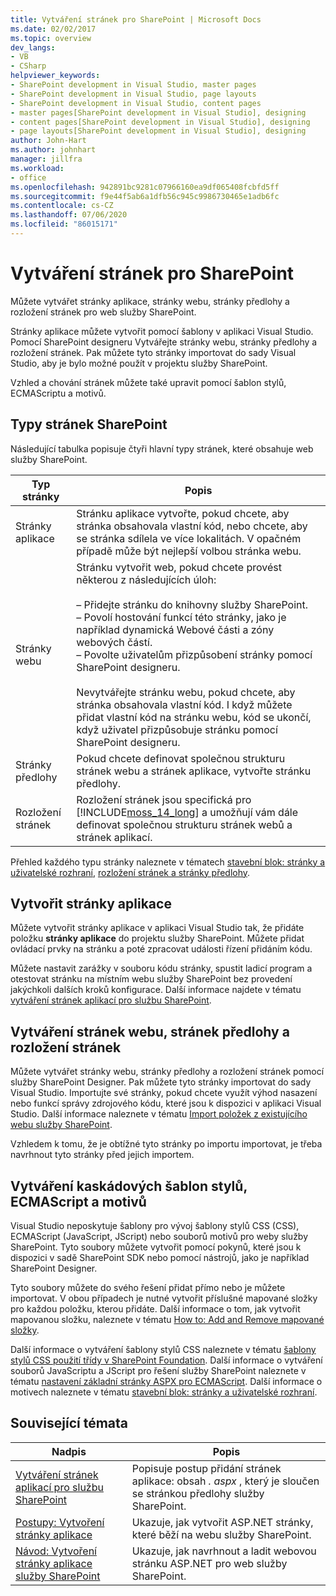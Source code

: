 ```yaml
---
title: Vytváření stránek pro SharePoint | Microsoft Docs
ms.date: 02/02/2017
ms.topic: overview
dev_langs:
- VB
- CSharp
helpviewer_keywords:
- SharePoint development in Visual Studio, master pages
- SharePoint development in Visual Studio, page layouts
- SharePoint development in Visual Studio, content pages
- master pages[SharePoint development in Visual Studio], designing
- content pages[SharePoint development in Visual Studio], designing
- page layouts[SharePoint development in Visual Studio], designing
author: John-Hart
ms.author: johnhart
manager: jillfra
ms.workload:
- office
ms.openlocfilehash: 942891bc9281c07966160ea9df065408fcbfd5ff
ms.sourcegitcommit: f9e44f5ab6a1dfb56c945c9986730465e1adb6fc
ms.contentlocale: cs-CZ
ms.lasthandoff: 07/06/2020
ms.locfileid: "86015171"
---
```

# <a name="create-pages-for-sharepoint"></a>Vytváření stránek pro SharePoint
  Můžete vytvářet stránky aplikace, stránky webu, stránky předlohy a rozložení stránek pro web služby SharePoint.

 Stránky aplikace můžete vytvořit pomocí šablony v aplikaci Visual Studio. Pomocí SharePoint designeru Vytvářejte stránky webu, stránky předlohy a rozložení stránek. Pak můžete tyto stránky importovat do sady Visual Studio, aby je bylo možné použít v projektu služby SharePoint.

 Vzhled a chování stránek můžete také upravit pomocí šablon stylů, ECMAScriptu a motivů.

## <a name="types-of-sharepoint-pages"></a>Typy stránek SharePoint
 Následující tabulka popisuje čtyři hlavní typy stránek, které obsahuje web služby SharePoint.

|Typ stránky|Popis|
|---------------|-----------------|
|Stránky aplikace|Stránku aplikace vytvořte, pokud chcete, aby stránka obsahovala vlastní kód, nebo chcete, aby se stránka sdílela ve více lokalitách. V opačném případě může být nejlepší volbou stránka webu.|
|Stránky webu|Stránku vytvořit web, pokud chcete provést některou z následujících úloh:<br /><br /> – Přidejte stránku do knihovny služby SharePoint.<br />– Povolí hostování funkcí této stránky, jako je například dynamická Webové části a zóny webových částí.<br />– Povolte uživatelům přizpůsobení stránky pomocí SharePoint designeru.<br /><br /> Nevytvářejte stránku webu, pokud chcete, aby stránka obsahovala vlastní kód. I když můžete přidat vlastní kód na stránku webu, kód se ukončí, když uživatel přizpůsobuje stránku pomocí SharePoint designeru.|
|Stránky předlohy|Pokud chcete definovat společnou strukturu stránek webu a stránek aplikace, vytvořte stránku předlohy.|
|Rozložení stránek|Rozložení stránek jsou specifická pro [!INCLUDE[moss_14_long](../sharepoint/includes/moss-14-long-md.md)] a umožňují vám dále definovat společnou strukturu stránek webů a stránek aplikací.|

 Přehled každého typu stránky naleznete v tématech [stavební blok: stránky a uživatelské rozhraní](/previous-versions/office/developer/sharepoint-2010/ee539040(v=office.14)), [rozložení stránek a stránky předlohy](/previous-versions/office/developer/sharepoint-2010/ms543497(v=office.14)).

## <a name="create-application-pages"></a>Vytvořit stránky aplikace
 Můžete vytvořit stránky aplikace v aplikaci Visual Studio tak, že přidáte položku **stránky aplikace** do projektu služby SharePoint. Můžete přidat ovládací prvky na stránku a poté zpracovat události řízení přidáním kódu.

 Můžete nastavit zarážky v souboru kódu stránky, spustit ladicí program a otestovat stránku na místním webu služby SharePoint bez provedení jakýchkoli dalších kroků konfigurace. Další informace najdete v tématu [vytváření stránek aplikací pro službu SharePoint](../sharepoint/creating-application-pages-for-sharepoint.md).

## <a name="create-site-pages-master-pages-and-page-layouts"></a>Vytváření stránek webu, stránek předlohy a rozložení stránek
 Můžete vytvářet stránky webu, stránky předlohy a rozložení stránek pomocí služby SharePoint Designer. Pak můžete tyto stránky importovat do sady Visual Studio. Importujte své stránky, pokud chcete využít výhod nasazení nebo funkcí správy zdrojového kódu, které jsou k dispozici v aplikaci Visual Studio. Další informace naleznete v tématu [Import položek z existujícího webu služby SharePoint](../sharepoint/importing-items-from-an-existing-sharepoint-site.md).

 Vzhledem k tomu, že je obtížné tyto stránky po importu importovat, je třeba navrhnout tyto stránky před jejich importem.

## <a name="create-cascading-style-sheets-ecmascript-and-themes"></a>Vytváření kaskádových šablon stylů, ECMAScript a motivů
 Visual Studio neposkytuje šablony pro vývoj šablony stylů CSS (CSS), ECMAScript (JavaScript, JScript) nebo souborů motivů pro weby služby SharePoint. Tyto soubory můžete vytvořit pomocí pokynů, které jsou k dispozici v sadě SharePoint SDK nebo pomocí nástrojů, jako je například SharePoint Designer.

 Tyto soubory můžete do svého řešení přidat přímo nebo je můžete importovat. V obou případech je nutné vytvořit příslušné mapované složky pro každou položku, kterou přidáte. Další informace o tom, jak vytvořit mapovanou složku, naleznete v tématu [How to: Add and Remove mapované složky](../sharepoint/how-to-add-and-remove-mapped-folders.md).

 Další informace o vytváření šablony stylů CSS naleznete v tématu [šablony stylů CSS použití třídy v SharePoint Foundation](/previous-versions/office/developer/sharepoint-2010/ms438349(v=office.14)). Další informace o vytváření souborů JavaScriptu a JScript pro řešení služby SharePoint naleznete v tématu [nastavení základní stránky ASPX pro ECMAScript](/previous-versions/office/developer/sharepoint-2010/ee535709(v=office.14)). Další informace o motivech naleznete v tématu [stavební blok: stránky a uživatelské rozhraní](/previous-versions/office/developer/sharepoint-2010/ee539040(v=office.14)).

## <a name="related-topics"></a>Související témata

|Nadpis|Popis|
|-----------|-----------------|
|[Vytváření stránek aplikací pro službu SharePoint](../sharepoint/creating-application-pages-for-sharepoint.md)|Popisuje postup přidání stránek aplikace: obsah *. aspx* , který je sloučen se stránkou předlohy služby SharePoint.|
|[Postupy: Vytvoření stránky aplikace](../sharepoint/how-to-create-an-application-page.md)|Ukazuje, jak vytvořit ASP.NET stránky, které běží na webu služby SharePoint.|
|[Návod: Vytvoření stránky aplikace služby SharePoint](../sharepoint/walkthrough-creating-a-sharepoint-application-page.md)|Ukazuje, jak navrhnout a ladit webovou stránku ASP.NET pro web služby SharePoint.|
